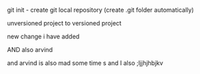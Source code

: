 git init - create git local repository (create .git folder automatically)

unversioned project to versioned project

 new change i have added

 AND also arvind

and arvind is also mad some time s and I also ;ljjhjhbjkv
